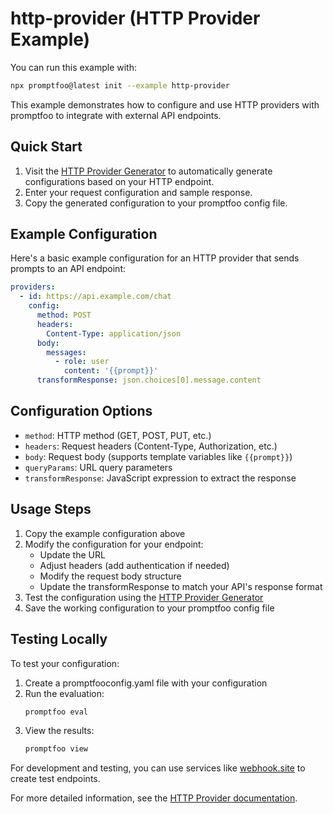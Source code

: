 # http-provider (HTTP Provider Example)

You can run this example with:

```bash
npx promptfoo@latest init --example http-provider
```

This example demonstrates how to configure and use HTTP providers with promptfoo to integrate with external API endpoints.

## Quick Start

1. Visit the [HTTP Provider Generator](/http-provider-generator) to automatically generate configurations based on your HTTP endpoint.
2. Enter your request configuration and sample response.
3. Copy the generated configuration to your promptfoo config file.

## Example Configuration

Here's a basic example configuration for an HTTP provider that sends prompts to an API endpoint:

```yaml
providers:
  - id: https://api.example.com/chat
    config:
      method: POST
      headers:
        Content-Type: application/json
      body:
        messages:
          - role: user
            content: '{{prompt}}'
      transformResponse: json.choices[0].message.content
```

## Configuration Options

- `method`: HTTP method (GET, POST, PUT, etc.)
- `headers`: Request headers (Content-Type, Authorization, etc.)
- `body`: Request body (supports template variables like `{{prompt}}`)
- `queryParams`: URL query parameters
- `transformResponse`: JavaScript expression to extract the response

## Usage Steps

1. Copy the example configuration above
2. Modify the configuration for your endpoint:
   - Update the URL
   - Adjust headers (add authentication if needed)
   - Modify the request body structure
   - Update the transformResponse to match your API's response format
3. Test the configuration using the [HTTP Provider Generator](/http-provider-generator)
4. Save the working configuration to your promptfoo config file

## Testing Locally

To test your configuration:

1. Create a promptfooconfig.yaml file with your configuration
2. Run the evaluation:
   ```bash
   promptfoo eval
   ```
3. View the results:
   ```bash
   promptfoo view
   ```

For development and testing, you can use services like [webhook.site](https://webhook.site) to create test endpoints.

For more detailed information, see the [HTTP Provider documentation](/docs/providers/http).

